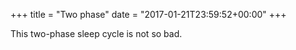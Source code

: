 +++
title = "Two phase"
date = "2017-01-21T23:59:52+00:00"
+++

This two-phase sleep cycle is not so bad.
			